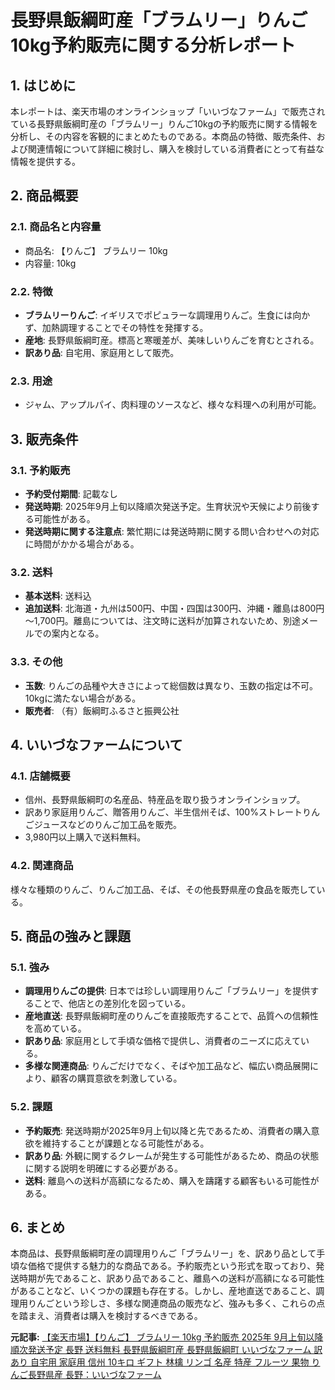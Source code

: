 # 長野県飯綱町産「ブラムリー」りんご10kg予約販売に関する分析レポート

## 1. はじめに

本レポートは、楽天市場のオンラインショップ「いいづなファーム」で販売されている長野県飯綱町産の「ブラムリー」りんご10kgの予約販売に関する情報を分析し、その内容を客観的にまとめたものである。本商品の特徴、販売条件、および関連情報について詳細に検討し、購入を検討している消費者にとって有益な情報を提供する。

## 2. 商品概要

### 2.1. 商品名と内容量

* 商品名: 【りんご】 ブラムリー 10kg
* 内容量: 10kg

### 2.2. 特徴

* **ブラムリーりんご**: イギリスでポピュラーな調理用りんご。生食には向かず、加熱調理することでその特性を発揮する。
* **産地**: 長野県飯綱町産。標高と寒暖差が、美味しいりんごを育むとされる。
* **訳あり品**: 自宅用、家庭用として販売。

### 2.3. 用途

* ジャム、アップルパイ、肉料理のソースなど、様々な料理への利用が可能。

## 3. 販売条件

### 3.1. 予約販売

* **予約受付期間**: 記載なし
* **発送時期**: 2025年9月上旬以降順次発送予定。生育状況や天候により前後する可能性がある。
* **発送時期に関する注意点**: 繁忙期には発送時期に関する問い合わせへの対応に時間がかかる場合がある。

### 3.2. 送料

* **基本送料**: 送料込
* **追加送料**: 北海道・九州は500円、中国・四国は300円、沖縄・離島は800円～1,700円。離島については、注文時に送料が加算されないため、別途メールでの案内となる。

### 3.3. その他

* **玉数**: りんごの品種や大きさによって総個数は異なり、玉数の指定は不可。10kgに満たない場合がある。
* **販売者**: （有）飯綱町ふるさと振興公社

## 4. いいづなファームについて

### 4.1. 店舗概要

* 信州、長野県飯綱町の名産品、特産品を取り扱うオンラインショップ。
* 訳あり家庭用りんご、贈答用りんご、半生信州そば、100%ストレートりんごジュースなどのりんご加工品を販売。
* 3,980円以上購入で送料無料。

### 4.2. 関連商品

様々な種類のりんご、りんご加工品、そば、その他長野県産の食品を販売している。

## 5. 商品の強みと課題

### 5.1. 強み

* **調理用りんごの提供**: 日本では珍しい調理用りんご「ブラムリー」を提供することで、他店との差別化を図っている。
* **産地直送**: 長野県飯綱町産のりんごを直接販売することで、品質への信頼性を高めている。
* **訳あり品**: 家庭用として手頃な価格で提供し、消費者のニーズに応えている。
* **多様な関連商品**: りんごだけでなく、そばや加工品など、幅広い商品展開により、顧客の購買意欲を刺激している。

### 5.2. 課題

* **予約販売**: 発送時期が2025年9月上旬以降と先であるため、消費者の購入意欲を維持することが課題となる可能性がある。
* **訳あり品**: 外観に関するクレームが発生する可能性があるため、商品の状態に関する説明を明確にする必要がある。
* **送料**: 離島への送料が高額になるため、購入を躊躇する顧客もいる可能性がある。

## 6. まとめ

本商品は、長野県飯綱町産の調理用りんご「ブラムリー」を、訳あり品として手頃な価格で提供する魅力的な商品である。予約販売という形式を取っており、発送時期が先であること、訳あり品であること、離島への送料が高額になる可能性があることなど、いくつかの課題も存在する。しかし、産地直送であること、調理用りんごという珍しさ、多様な関連商品の販売など、強みも多く、これらの点を踏まえ、消費者は購入を検討するべきである。



**元記事:** [【楽天市場】【りんご】 ブラムリー 10kg 予約販売 2025年 9月上旬以降順次発送予定 長野 送料無料 長野県飯綱町産 長野県飯綱町 いいづなファーム 訳あり 自宅用 家庭用 信州 10キロ ギフト 林檎 リンゴ 名産 特産 フルーツ 果物 りんご長野県産 長野：いいづなファーム](https://item.rakuten.co.jp/iizunafarm/2022bramley-k10/?s-id=rk_area_seasongourmet_ringo)